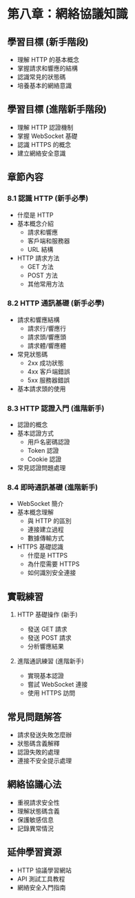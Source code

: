 # 第八章：網絡協議知識

## 學習目標 (新手階段)
- 理解 HTTP 的基本概念
- 掌握請求和響應的結構
- 認識常見的狀態碼
- 培養基本的網絡意識

## 學習目標 (進階新手階段)
- 理解 HTTP 認證機制
- 掌握 WebSocket 基礎
- 認識 HTTPS 的概念
- 建立網絡安全意識

## 章節內容

### 8.1 認識 HTTP (新手必學)
- 什麼是 HTTP
- 基本概念介紹
  - 請求和響應
  - 客戶端和服務器
  - URL 結構
- HTTP 請求方法
  - GET 方法
  - POST 方法
  - 其他常用方法

### 8.2 HTTP 通訊基礎 (新手必學)
- 請求和響應結構
  - 請求行/響應行
  - 請求頭/響應頭
  - 請求體/響應體
- 常見狀態碼
  - 2xx 成功狀態
  - 4xx 客戶端錯誤
  - 5xx 服務器錯誤
- 基本請求頭的使用

### 8.3 HTTP 認證入門 (進階新手)
- 認證的概念
- 基本認證方式
  - 用戶名密碼認證
  - Token 認證
  - Cookie 認證
- 常見認證問題處理

### 8.4 即時通訊基礎 (進階新手)
- WebSocket 簡介
- 基本概念理解
  - 與 HTTP 的區別
  - 連接建立過程
  - 數據傳輸方式
- HTTPS 基礎認識
  - 什麼是 HTTPS
  - 為什麼需要 HTTPS
  - 如何識別安全連接

## 實戰練習
1. HTTP 基礎操作 (新手)
   - 發送 GET 請求
   - 發送 POST 請求
   - 分析響應結果

2. 進階通訊練習 (進階新手)
   - 實現基本認證
   - 嘗試 WebSocket 連接
   - 使用 HTTPS 訪問

## 常見問題解答
- 請求發送失敗怎麼辦
- 狀態碼含義解釋
- 認證失敗的處理
- 連接不安全提示處理

## 網絡協議心法
- 重視請求安全性
- 理解狀態碼含義
- 保護敏感信息
- 記錄異常情況

## 延伸學習資源
- HTTP 協議學習網站
- API 測試工具教程
- 網絡安全入門指南 